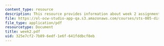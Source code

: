 ```yaml
---
content_type: resource
description: This resource provides information about week 2 assignments.
file: https://ol-ocw-studio-app-qa.s3.amazonaws.com/courses/sts-005-disease-and-society-in-america-fall-2005/325e7cf27b896edf1e6f641fddbcf8eb_week2.pdf
file_type: application/pdf
resourcetype: Document
title: week2.pdf
uid: 325e7cf2-7b89-6edf-1e6f-641fddbcf8eb
---
```

